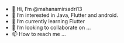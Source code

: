 - 👋 Hi, I’m @mahanamirsadri13
- 👀 I’m interested in Java, Flutter and android.
- 🌱 I’m currently learning Flutter
- 💞️ I’m looking to collaborate on ...
- 📫 How to reach me ...

<!---
mahanamirsadri11/mahanamirsadri11 is a ✨ special ✨ repository because its `README.md` (this file) appears on your GitHub profile.
You can click the Preview link to take a look at your changes.
--->
